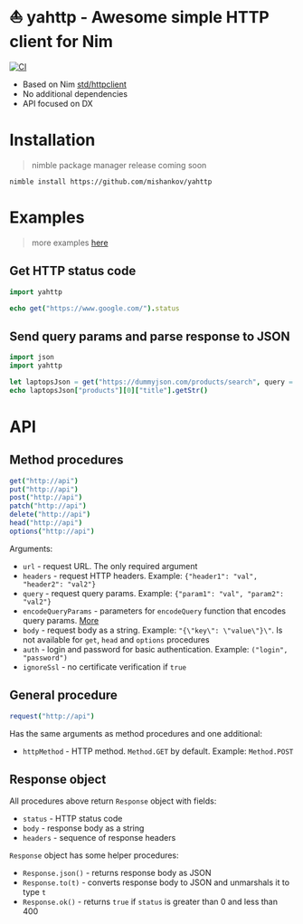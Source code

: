 # ⛵ yahttp - Awesome simple HTTP client for Nim 

[![CI](https://github.com/mishankov/yahttp/actions/workflows/ci.yml/badge.svg)](https://github.com/mishankov/yahttp/actions/workflows/ci.yml)


- Based on Nim [std/httpclient](https://nim-lang.org/docs/httpclient.html)
- No additional dependencies
- API focused on DX

# Installation
> nimble package manager release coming soon

```shell
nimble install https://github.com/mishankov/yahttp
```

# Examples

> more examples [here](examples/examples.nim)

## Get HTTP status code
```nim
import yahttp

echo get("https://www.google.com/").status
```
## Send query params and parse response to JSON
```nim
import json
import yahttp

let laptopsJson = get("https://dummyjson.com/products/search", query = {"q": "Laptop"}).json()
echo laptopsJson["products"][0]["title"].getStr()
```
# API

## Method procedures

```nim
get("http://api")
put("http://api")
post("http://api")
patch("http://api")
delete("http://api")
head("http://api")
options("http://api")
```
Arguments:
- `url` - request URL. The only required argument
- `headers` - request HTTP headers. Example: `{"header1": "val", "header2": "val2"}`
- `query` - request query params. Example: `{"param1": "val", "param2": "val2"}`
- `encodeQueryParams` - parameters for `encodeQuery` function that encodes query params. [More](https://nim-lang.org/docs/uri.html#encodeQuery%2CopenArray%5B%5D%2Cchar)
- `body` - request body as a string. Example: `"{\"key\": \"value\"}\"`. Is not available for `get`, `head` and `options` procedures
- `auth` - login and password for basic authentication. Example: `("login", "password")`
- `ignoreSsl` - no certificate verification if `true`

## General procedure

```nim
request("http://api")
```

Has the same arguments as method procedures and one additional:
- `httpMethod` - HTTP method. `Method.GET` by default. Example: `Method.POST`

## Response object
All procedures above return `Response` object with fields:
- `status` - HTTP status code
- `body` - response body as a string
- `headers` - sequence of response headers

`Response` object has some helper procedures:
- `Response.json()` - returns response body as JSON
- `Response.to(t)` - converts response body to JSON and unmarshals it to type `t`
- `Response.ok()` - returns `true` if `status` is greater than 0 and less than 400
